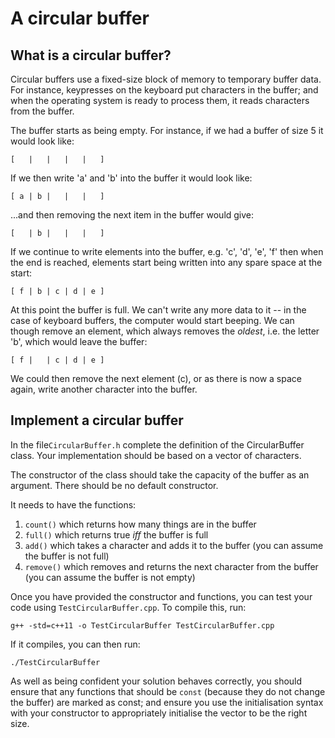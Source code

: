 # A circular buffer

## What is a circular buffer?

Circular buffers use a fixed-size block of memory to temporary buffer data.  For instance, keypresses on the keyboard put characters in the buffer; and when the operating system is ready to process them, it reads characters from the buffer.

The buffer starts as being empty.  For instance, if we had a buffer of size 5 it would look like:

`[   |   |   |   |   ]`  


If we then write 'a' and 'b' into the buffer it would look like:

`[ a | b |   |   |   ]`  


...and then removing the next item in the buffer would give:

`[   | b |   |   |   ]`  


If we continue to write elements into the buffer, e.g. 'c', 'd', 'e', 'f' then when the end is reached, elements start being written into any spare space at the start:

`[ f | b | c | d | e ]`  


At this point the buffer is full.  We can't write any more data to it -- in the case of keyboard buffers, the computer would start beeping.  We can though remove an element, which always removes the *oldest*, i.e. the letter 'b', which would leave the buffer:

`[ f |   | c | d | e ]`  

We could then remove the next element (c), or as there is now a space again, write another character into the buffer.

## Implement a circular buffer

In the file`CircularBuffer.h` complete the definition of the CircularBuffer class.  Your implementation should be based on a vector of characters.

The constructor of the class should take the capacity of the buffer as an argument.  There should be no default constructor.

It needs to have the functions:  
1. `count()` which returns how many things are in the buffer  
2. `full()` which returns true *iff* the buffer is full  
3. `add()` which takes a character and adds it to the buffer (you can assume the buffer is not full)  
4. `remove()` which removes and returns the next character from the buffer (you can assume the buffer is not empty)  

Once you have provided the constructor and functions, you can test your code using `TestCircularBuffer.cpp`.  To compile this, run:

`g++ -std=c++11 -o TestCircularBuffer TestCircularBuffer.cpp`  

If it compiles, you can then run:

`./TestCircularBuffer`  

As well as being confident your solution behaves correctly, you should ensure that any functions that should be `const` (because they do not change the buffer) are marked as const; and ensure you use the initialisation syntax with your constructor to appropriately initialise the vector to be the right size.
